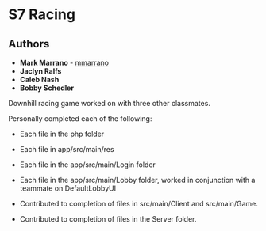# S7 Racing

## Authors

* **Mark Marrano** - [mmarrano](https://github.com/mmarrano)
* **Jaclyn Ralfs**
* **Caleb Nash**
* **Bobby Schedler**

Downhill racing game worked on with three other classmates.

Personally completed each of the following:
  - Each file in the php folder
  - Each file in app/src/main/res
  - Each file in the app/src/main/Login folder
  - Each file in the app/src/main/Lobby folder, worked in conjunction with a teammate on DefaultLobbyUI
  
  - Contributed to completion of files in src/main/Client and src/main/Game.
  - Contributed to completion of files in the Server folder.
